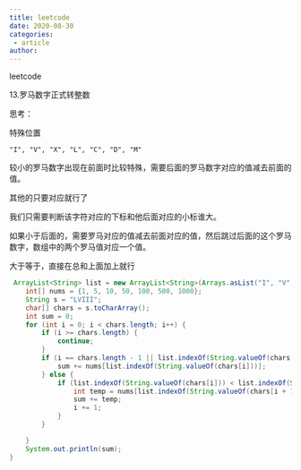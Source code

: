 ```yaml
---
title: leetcode
date: 2020-08-30
categories:
 - article
author:
---
```

leetcode 

13.罗马数字正式转整数

思考：

特殊位置

```
"I", "V", "X", "L", "C", "D", "M"
```

较小的罗马数字出现在前面时比较特殊，需要后面的罗马数字对应的值减去前面的值。

其他的只要对应就行了

我们只需要判断该字符对应的下标和他后面对应的小标谁大。

如果小于后面的，需要罗马对应的值减去前面对应的值，然后跳过后面的这个罗马数字，数组中的两个罗马值对应一个值。

大于等于，直接在总和上面加上就行

```java
 ArrayList<String> list = new ArrayList<String>(Arrays.asList("I", "V", "X", "L", "C", "D", "M"));
    int[] nums = {1, 5, 10, 50, 100, 500, 1000};
    String s = "LVIII";
    char[] chars = s.toCharArray();
    int sum = 0;
    for (int i = 0; i < chars.length; i++) {
        if (i >= chars.length) {
            continue;
        }
        if (i == chars.length - 1 || list.indexOf(String.valueOf(chars[i])) >= list.indexOf(String.valueOf(chars[i + 1]))) {
            sum += nums[list.indexOf(String.valueOf(chars[i]))];
        } else {
            if (list.indexOf(String.valueOf(chars[i])) < list.indexOf(String.valueOf(chars[i + 1]))) {
                int temp = nums[list.indexOf(String.valueOf(chars[i + 1]))] - nums[list.indexOf(String.valueOf(chars[i]))];
                sum += temp;
                i += 1;
            }
        }

    }
    System.out.println(sum);
}
```